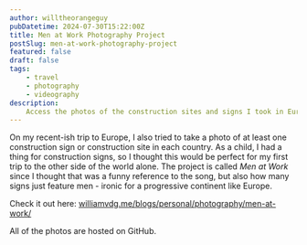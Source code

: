 ```yaml
---
author: willtheorangeguy
pubDatetime: 2024-07-30T15:22:00Z
title: Men at Work Photography Project
postSlug: men-at-work-photography-project
featured: false
draft: false
tags:
    - travel
    - photography
    - videography
description:
    Access the photos of the construction sites and signs I took in Europe.
---
```


On my recent-ish trip to Europe, I also tried to take a photo of at least one construction sign or construction site in each country. As a child, I had a thing for construction signs, so I thought this would be perfect for my first trip to the other side of the world alone. The project is called _Men at Work_ since I thought that was a funny reference to the song, but also how many signs just feature men - ironic for a progressive continent like Europe.

Check it out here: [williamvdg.me/blogs/personal/photography/men-at-work/](https://williamvdg.me/blogs/personal/photography/men-at-work/)

All of the photos are hosted on GitHub.
